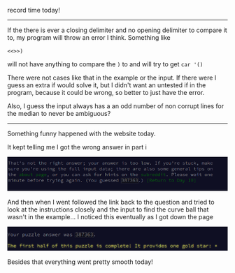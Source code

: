 record time today!

---

If the there is ever a closing delimiter and no opening delimiter to compare
it to, my program will throw an error I think. Something like

```
<<>>)
```

will not have anything to compare the `)` to and will try to get `car '()`

There were not cases like that in the example or the input.  If there were I
guess an extra if would solve it, but I didn't want an untested if in the
program, because it could be wrong, so better to just have the error.

Also, I guess the input always has a an odd number of non corrupt lines for
the median to never be ambiguous?

---

Something funny happened with the website today.

It kept telling me I got the wrong answer in part i

![right answer message](./Screenshot-from-2021-12-10-07-17-21.png)

And then when I went followed the link back to the question and tried to look
at the instructions closely and the input to find the curve ball that wasn't
in the example... I noticed this eventually as I got down the page

![wrong answer message](./Screenshot-from-2021-12-10-07-16-07.png)

Besides that everything went pretty smooth today!
